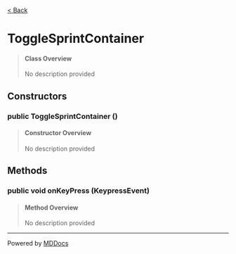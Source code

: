 [< Back](..)
# ToggleSprintContainer #
>#### Class Overview ####
>No description provided
## Constructors ##
### public ToggleSprintContainer () ###
>#### Constructor Overview ####
>No description provided
>
## Methods ##
### public void onKeyPress (KeypressEvent) ###
>#### Method Overview ####
>No description provided
>

---
Powered by [MDDocs](https://github.com/VRCube/MDDocs)